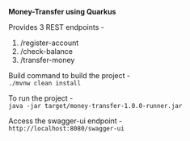 **Money-Transfer using Quarkus**

Provides 3 REST endpoints -
<br>
1. /register-account
2. /check-balance
3. /transfer-money

Build command to build the project -
<br>
`./mvnw clean install`

To run the project -
<br>
`java -jar target/money-transfer-1.0.0-runner.jar`

Access the swagger-ui endpoint -
<br>
`http://localhost:8080/swagger-ui`